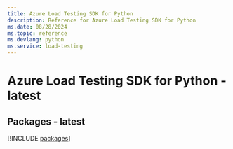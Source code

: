 ```yaml
---
title: Azure Load Testing SDK for Python
description: Reference for Azure Load Testing SDK for Python
ms.date: 08/28/2024
ms.topic: reference
ms.devlang: python
ms.service: load-testing
---
```

# Azure Load Testing SDK for Python - latest

## Packages - latest
[!INCLUDE [packages](load-testing-index.md)]